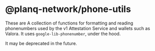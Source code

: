 # @planq-network/phone-utils

These are A collection of functions for formatting and reading phonenumbers used by the v1 Attestation Service and wallets such as Valora. It uses `google-lib-phonenumber`,  under the hood.


It may be deprecated in the future.
